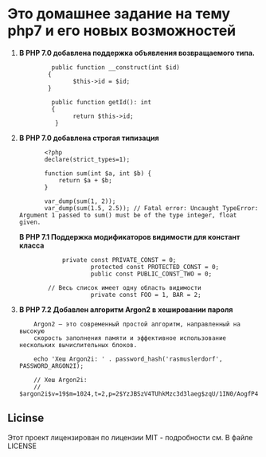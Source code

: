 <h1>Это домашнее задание на тему php7 и его новых возможностей</h1>
<ol>
    <li>
        <b>В PHP 7.0 добавлена поддержка объявления возвращаемого типа. </b><br>
        
             public function __construct(int $id)
            {
                   $this->id = $id;
            }

             public function getId(): int
             {
                   return $this->id;
              }
   </li>
    <li>
           <b>В PHP 7.0 добавлена строгая типизация </b><br>
           
           
           
           <?php
           declare(strict_types=1);
           
           function sum(int $a, int $b) {
               return $a + $b;
           }
           
           var_dump(sum(1, 2));
           var_dump(sum(1.5, 2.5)); // Fatal error: Uncaught TypeError: Argument 1 passed to sum() must be of the type integer, float given.

   

   </li>
           <b>В PHP 7.1 Поддержка модификаторов видимости для констант класса </b><br>
            
            
            
            	private const PRIVATE_CONST = 0;
                    	protected const PROTECTED_CONST = 0;
                    	public const PUBLIC_CONST_TWO = 0;
             
            // Весь список имеет одну область видимости
                    	private const FOO = 1, BAR = 2;

   <li>
          <b>В PHP 7.2 Добавлен алгоритм Argon2 в хешировании пароля </b><br>
        
        
        Argon2 — это современный простой алгоритм, направленный на высокую 
        скорость заполнения памяти и эффективное использование нескольких вычислительных блоков.
        
        echo 'Хеш Argon2i: ' . password_hash('rasmuslerdorf', PASSWORD_ARGON2I);
        
        // Хеш Argon2i:
        // $argon2i$v=19$m=1024,t=2,p=2$YzJBSzV4TUhkMzc3d3laeg$zqU/1IN0/AogfP4cmSJI1vc8lpXRW9/S0sYY2i2jHT0


        
   </li>
    
</ol>


<h2>Licinse</h2>
Этот проект лицензирован по лицензии MIT - подробности см. В файле LICENSE